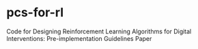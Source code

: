 # pcs-for-rl
Code for Designing Reinforcement Learning Algorithms for Digital Interventions: Pre-implementation Guidelines Paper
